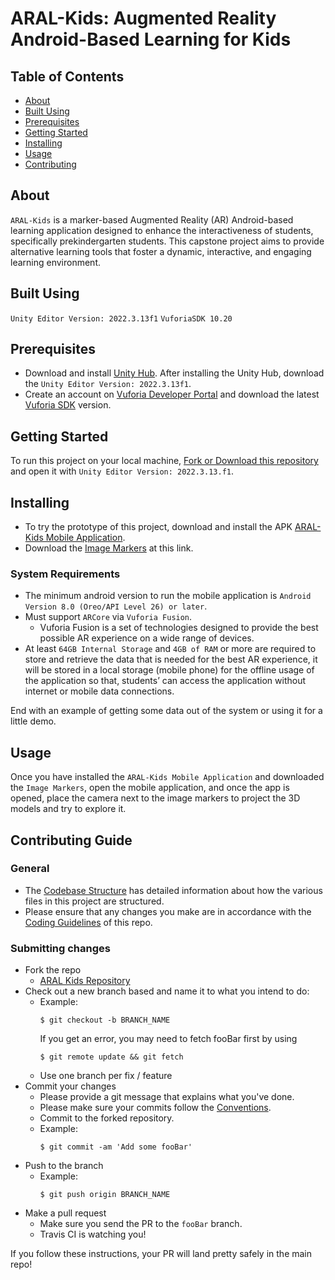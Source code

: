 # ARAL-Kids: Augmented Reality Android-Based Learning for Kids

## Table of Contents
+ [About](#about)
+ [Built Using](#built_using)
+ [Prerequisites](#prerequisites)
+ [Getting Started](#getting_started)
+ [Installing](#installing)
+ [Usage](#usage)
+ [Contributing](#contributing_guide)


## About <a name = "about"></a>
```ARAL-Kids``` is a marker-based Augmented Reality (AR) Android-based learning application designed to enhance the interactiveness of students, specifically prekindergarten students. This capstone project aims to provide alternative learning tools that foster a dynamic, interactive, and engaging learning environment.

## Built Using <a name = "built_using"></a>
```Unity Editor Version: 2022.3.13f1``` ```VuforiaSDK 10.20```

## Prerequisites <a name = "prerequisites"></a>

+ Download and install [Unity Hub](https://unity.com/download). After installing the Unity Hub, download the ```Unity Editor Version: 2022.3.13f1```.
+ Create an account on [Vuforia Developer Portal](https://developer.vuforia.com/vui/auth/register) and download the latest [Vuforia SDK](https://developer.vuforia.com/downloads/sdk) version.

## Getting Started <a name = "getting_started"></a>
To run this project on your local machine, [Fork or Download this repository](https://github.com/eenlpe1/ARAL-Kids) and open it with ```Unity Editor Version: 2022.3.13.f1```.

## Installing <a name = "installing"></a>
+ To try the prototype of this project, download and install the APK [ARAL-Kids Mobile Application](https://drive.google.com/file/d/1LhXU8r-SrSfWhzUknltH_WbkbsOM6aR9/view?usp=drive_link).
+ Download the [Image Markers](https://docs.google.com/document/d/1EMSi11wak6yni6lPFKq5jrbNdm7JzKUnlOzjTEMUmPU/edit?usp=sharing) at this link.
  
### System Requirements
+ The minimum android version to run the mobile application is ```Android Version 8.0 (Oreo/API Level 26) or later```.
+ Must support ```ARCore``` via ```Vuforia Fusion```.
  - Vuforia Fusion is a set of technologies designed to provide the best possible AR experience on a wide range of devices.
+ At least ```64GB Internal Storage``` and ```4GB of RAM``` or more are required to store and retrieve the data that is needed for the best AR experience, it will be stored in a local storage (mobile phone) for the offline usage of the application so that, students’ can access the application without internet or mobile data connections.

End with an example of getting some data out of the system or using it for a little demo.

## Usage <a name = "usage"></a>
Once you have installed the ```ARAL-Kids Mobile Application``` and downloaded the ```Image Markers```, open the mobile application, and once the app is opened, place the camera next to the image markers to project the 3D models and try to explore it.


## Contributing Guide <a name ="contributing_guide"></a>

### General
- The [Codebase Structure](./CODEBASE_STRUCTURE.md) has detailed information about how the various files in this project are structured.
- Please ensure that any changes you make are in accordance with the [Coding Guidelines](./CODING_GUIDELINES.md) of this repo.
  
### Submitting changes

- Fork the repo
  - [ARAL Kids Repository](https://github.com/eenlpe1/ARAL-Kids)
- Check out a new branch based and name it to what you intend to do:
  - Example:
    ````
    $ git checkout -b BRANCH_NAME
    ````
    If you get an error, you may need to fetch fooBar first by using
    ````
    $ git remote update && git fetch
    ````
  - Use one branch per fix / feature
- Commit your changes
  - Please provide a git message that explains what you've done.
  - Please make sure your commits follow the [Conventions](https://gist.github.com/robertpainsi/b632364184e70900af4ab688decf6f53#file-commit-message-guidelines-md).
  - Commit to the forked repository.
  - Example:
    ````
    $ git commit -am 'Add some fooBar'
    ````
- Push to the branch
  - Example:
    ````
    $ git push origin BRANCH_NAME
    ````
- Make a pull request
  - Make sure you send the PR to the <code>fooBar</code> branch.
  - Travis CI is watching you!

If you follow these instructions, your PR will land pretty safely in the main repo!
